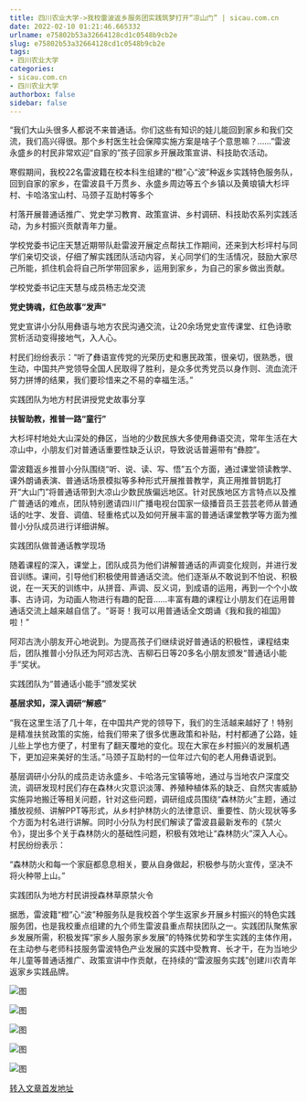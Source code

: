 ```yaml
---
title: 四川农业大学->我校雷波返乡服务团实践筑梦打开“凉山门” | sicau.com.cn
date: 2022-02-10 01:21:46.665332
urlname: e75802b53a32664128cd1c0548b9cb2e
slug: e75802b53a32664128cd1c0548b9cb2e
tags: 
- 四川农业大学
categories:
- sicau.com.cn
- 四川农业大学
authorbox: false
sidebar: false
---
```

“我们大山头很多人都说不来普通话。你们这些有知识的娃儿能回到家乡和我们交流，我们高兴得很。那个乡村医生社会保障实施方案是啥子个意思嘛？……”雷波永盛乡的村民非常欢迎“自家的”孩子回家乡开展政策宣讲、科技助农活动。

寒假期间，我校22名雷波籍在校本科生组建的“橙”心“波”种返乡实践特色服务队，回到自家的家乡，在雷波县千万贯乡、永盛乡周边等五个乡镇以及黄琅镇大杉坪村、卡哈洛宝山村、马颈子互助村等多个
<!--more-->
村落开展普通话推广、党史学习教育、政策宣讲、乡村调研、科技助农系列实践活动，为乡村振兴贡献青年力量。

学校党委书记庄天慧近期带队赴雷波开展定点帮扶工作期间，还来到大杉坪村与同学们亲切交谈，仔细了解实践团队活动内容，关心同学们的生活情况，鼓励大家尽己所能，抓住机会将自己所学带回家乡，运用到家乡，为自己的家乡做出贡献。

学校党委书记庄天慧与成员杨志龙交流

**党史铸魂，红色故事“发声”**

党史宣讲小分队用彝语与地方农民沟通交流，让20余场党史宣传课堂、红色诗歌赏析活动变得接地气，入人心。

村民们纷纷表示：“听了彝语宣传党的光荣历史和惠民政策，很亲切，很熟悉，很生动，中国共产党领导全国人民取得了胜利，是众多优秀党员以身作则、流血流汗努力拼博的结果，我们要珍惜来之不易的幸福生活。”

实践团队为地方村民讲授党史故事分享

**扶智助教，推普一路“童行”**

大杉坪村地处大山深处的彝区，当地的少数民族大多使用彝语交流，常年生活在大凉山中，小朋友们对普通话重要性缺乏认识，导致说话普遍带有“彝腔”。

雷波籍返乡推普小分队围绕“听、说、读、写、悟”五个方面，通过课堂领读教学、课外朗诵表演、普通话场景模拟等多种形式开展推普教学，真正用推普钥匙打开“大山门”将普通话带到大凉山少数民族偏远地区。针对民族地区方言特点以及推广普通话的难点，团队特别邀请四川广播电视台国家一级播音员王芸芸老师从普通话的吐字、发音、调值、轻重格式以及如何开展丰富的普通话课堂教学等方面为推普小分队成员进行详细讲解。

实践团队做普通话教学现场

随着课程的深入，课堂上，团队成员为他们讲解普通话的声调变化规则，并进行发音训练。课间，引导他们积极使用普通话交流。他们逐渐从不敢说到不怕说、积极说，在一天天的训练中，从拼音、声调、反义词，到成语的运用，再到一个个小故事、古诗词，为动画人物进行有趣的配音……丰富有趣的课程让小朋友们在运用普通话交流上越来越自信了。“哥哥！我可以用普通话全文朗诵《我和我的祖国》啦！”

阿邓古洗小朋友开心地说到。为提高孩子们继续说好普通话的积极性，课程结束后，团队推普小分队还为阿邓古洗、吉柳石日等20多名小朋友颁发“普通话小能手”奖状。

实践团队为“普通话小能手”颁发奖状

**基层求知，深入调研“解惑”**

“我在这里生活了几十年，在中国共产党的领导下，我们的生活越来越好了！特别是精准扶贫政策的实施，给我们带来了很多优惠政策和补贴，村村都通了公路，娃儿些上学也方便了，村里有了翻天覆地的变化。现在大家在乡村振兴的发展机遇下，更加迎来美好的生活。”马颈子互助村的一位年过六旬的老人用彝语说到。

基层调研小分队的成员走访永盛乡、卡哈洛元宝镇等地，通过与当地农户深度交流，调研发现村民们存在森林火灾意识淡薄、养殖种植体系的缺乏、自然灾害威胁实施异地搬迁等相关问题，针对这些问题，调研组成员围绕“森林防火”主题，通过播放视频、讲解PPT等形式，从乡村护林防火的法律意识、重要性、防火现状等多个方面为村名进行讲解。同时小分队为村民们解读了雷波县最新发布的《禁火令》，提出多个关于森林防火的基础性问题，积极有效地让“森林防火”深入人心。村民纷纷表示：

“森林防火和每一个家庭都息息相关，要从自身做起，积极参与防火宣传，坚决不将火种带上山。”

实践团队为地方村民讲授森林草原禁火令

据悉，雷波籍“橙”心“波”种服务队是我校首个学生返家乡开展乡村振兴的特色实践服务团，也是我校重点组建的九个师生雷波县重点帮扶团队之一。实践团队聚焦家乡发展所需，积极发挥“家乡人服务家乡发展”的特殊优势和学生实践的主体作用，在主动参与老师科技服务雷波特色产业发展的实践中受教育、长才干，在为当地少年儿童等普通话推广、政策宣讲中作贡献，在持续的“雷波服务实践”创建川农青年返家乡实践品牌。

![图](https://news.sicau.edu.cn/__local/B/B1/40/C751BFE8DDAF974F9D009D8C1ED_ED95AE2F_160A18.png)

![图](https://news.sicau.edu.cn/__local/C/5C/BC/22812BE2B8C174CBCA75CC94AC3_0A184A49_160A18.png)

![图](https://news.sicau.edu.cn/__local/2/6E/DB/81C1B16CD4A6C68EDFDFB526C74_5B25314A_C6881.png)

![图](https://news.sicau.edu.cn/__local/C/AC/FD/E704046C647B38CB8453CD4A538_B3D948FE_181664.png)

![图](https://news.sicau.edu.cn/__local/5/D6/B9/E919968F556479A76C74D58153E_8FC446DA_105F79.png)

[转入文章首发地址](https://news.sicau.edu.cn/info/1078/66643.htm)